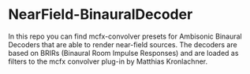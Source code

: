 # NearField-BinauralDecoder
In this repo you can find mcfx-convolver presets for Ambisonic Binaural Decoders that are able to render near-field sources. The decoders are based on BRIRs (Binaural Room Impulse Responses) and are loaded as filters to the mcfx convolver plug-in by Matthias Kronlachner.
